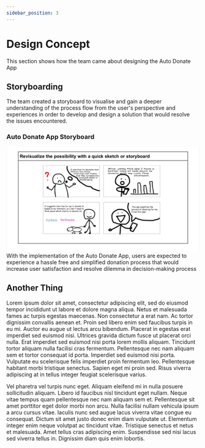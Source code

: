 ```yaml
---
sidebar_position: 3
---
```


# Design Concept
This section shows how the team came about designing the Auto Donate App

## Storyboarding
The team created a storyboard to visualise and gain a deeper understanding of the process flow from the user's perspective and experiences in order to develop and design a solution that would resolve the issues encountered.

### Auto Donate App Storyboard
![Alt text](../img/AutoDonate_Storyboard.jpeg)
With the implementation of the Auto Donate App, users are expected to experience a hassle free and simplified donation process that would increase user satisfaction and resolve dilemma in decision-making process

## Another Thing
Lorem ipsum dolor sit amet, consectetur adipiscing elit, sed do eiusmod tempor incididunt ut labore et dolore magna aliqua. Netus et malesuada fames ac turpis egestas maecenas. Non consectetur a erat nam. Ac tortor dignissim convallis aenean et. Proin sed libero enim sed faucibus turpis in eu mi. Auctor eu augue ut lectus arcu bibendum. Placerat in egestas erat imperdiet sed euismod nisi. Ultrices gravida dictum fusce ut placerat orci nulla. Erat imperdiet sed euismod nisi porta lorem mollis aliquam. Tincidunt tortor aliquam nulla facilisi cras fermentum. Pellentesque nec nam aliquam sem et tortor consequat id porta. Imperdiet sed euismod nisi porta. Vulputate eu scelerisque felis imperdiet proin fermentum leo. Pellentesque habitant morbi tristique senectus. Sapien eget mi proin sed. Risus viverra adipiscing at in tellus integer feugiat scelerisque varius.

Vel pharetra vel turpis nunc eget. Aliquam eleifend mi in nulla posuere sollicitudin aliquam. Libero id faucibus nisl tincidunt eget nullam. Neque vitae tempus quam pellentesque nec nam aliquam sem et. Pellentesque sit amet porttitor eget dolor morbi non arcu. Nulla facilisi nullam vehicula ipsum a arcu cursus vitae. Iaculis nunc sed augue lacus viverra vitae congue eu consequat. Dictum sit amet justo donec enim diam vulputate ut. Elementum integer enim neque volutpat ac tincidunt vitae. Tristique senectus et netus et malesuada. Amet tellus cras adipiscing enim. Suspendisse sed nisi lacus sed viverra tellus in. Dignissim diam quis enim lobortis.